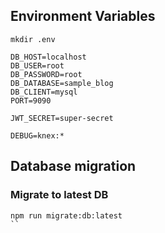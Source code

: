 ## Environment Variables

```
mkdir .env
```

```
DB_HOST=localhost
DB_USER=root
DB_PASSWORD=root
DB_DATABASE=sample_blog
DB_CLIENT=mysql
PORT=9090

JWT_SECRET=super-secret

DEBUG=knex:*
```

## Database migration

### Migrate to latest DB
```
npm run migrate:db:latest
``